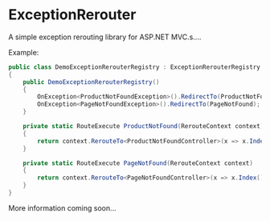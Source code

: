 # ExceptionRerouter
A simple exception rerouting library for ASP.NET MVC.s....

Example:
```csharp
public class DemoExceptionRerouterRegistry : ExceptionRerouterRegistry
{
    public DemoExceptionRerouterRegistry()
    {
        OnException<ProductNotFoundException>().RedirectTo(ProductNotFound);
        OnException<PageNotFoundException>().RedirectTo(PageNotFound);
    }

    private static RouteExecute ProductNotFound(RerouteContext context)
    {
        return context.RerouteTo<ProductNotFoundController>(x => x.Index()).WithStatusCode(HttpStatusCode.NotFound);
    }

    private static RouteExecute PageNotFound(RerouteContext context)
    {
        return context.RerouteTo<PageNotFoundController>(x => x.Index()).WithStatusCode(HttpStatusCode.NotFound);
    }
}
```

More information coming soon...
